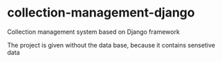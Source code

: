 # collection-management-django
Collection management system based on Django framework

The project is given without the data base, because it contains sensetive data
